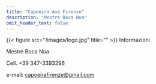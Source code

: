 ```yaml
---
title: "Capoeira Axè Firenze"
description: "Mestre Boca Nua"
omit_header_text: false
---
```


{{< figure src="/images/logo.jpg" title="" >}}
Informazioni

Mestre Boca Nua

Cell. +39 347-3393296

e-mail: capoeirafirenze@gmail.com
